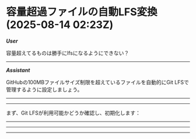 <!-- Generated by SpecStory -->

# 容量超過ファイルの自動LFS変換 (2025-08-14 02:23Z)

_**User**_

容量超えてるものは勝手にlfsになるようにできない？

---

_**Assistant**_

GitHubの100MBファイルサイズ制限を超えているファイルを自動的にGit LFSで管理するように設定しましょう。

---



---

まず、Git LFSが利用可能かどうか確認し、初期化します：

---



---



---


